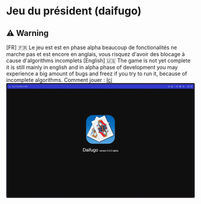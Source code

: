 # Jeu du président (daifugo)

## :warning: Warning
[FR] :fr:
 Le jeu est est en phase alpha beaucoup de fonctionalités ne marche pas et est encore en anglais, vous risquez d'avoir des blocage à cause d'algorithms incomplets
 [English] :us:
 The game is not yet complete it is still mainly in english and in alpha phase of development you may experience a big amount of bugs and freez if you try to run it, because of incomplete algorithms.
Comment jouer : [Ici](markdown/howToPlay.md)
![splash](markdown/assets/splash-screen-v0.0.3-a.jpeg)

